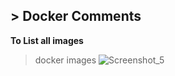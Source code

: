 ## > **Docker Comments**

**To List all images**

> docker images
> ![Screenshot_5](https://github.com/user-attachments/assets/c198caff-bc50-43a4-be88-77b16b051f96)
